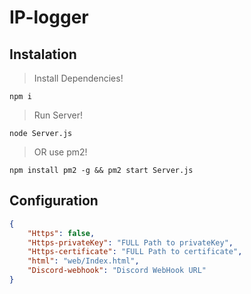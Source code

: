 # IP-logger

## Instalation
> Install Dependencies!
```shell
npm i
```
> Run Server!
```shell
node Server.js
```
> OR use pm2!
```shell
npm install pm2 -g && pm2 start Server.js
```
## Configuration
```json
{
    "Https": false,
    "Https-privateKey": "FULL Path to privateKey",
    "Https-certificate": "FULL Path to certificate",
    "html": "web/Index.html",
    "Discord-webhook": "Discord WebHook URL"
}
```
